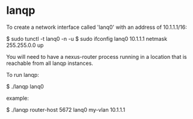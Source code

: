lanqp
=====

To create a network interface called 'lanq0' with an address of 10.1.1.1/16:

$ sudo tunctl -t lanq0 -n -u <your-user-id>
$ sudo ifconfig lanq0 10.1.1.1 netmask 255.255.0.0 up

You will need to have a nexus-router process running in a location that is reachable from all
lanqp instances.

To run lanqp:

$ ./lanqp <host-of-router> <port-of-router> lanq0 <vlan-name> <ip-of-lanq0>

example:

$ ./lanqp router-host 5672 lanq0 my-vlan 10.1.1.1

